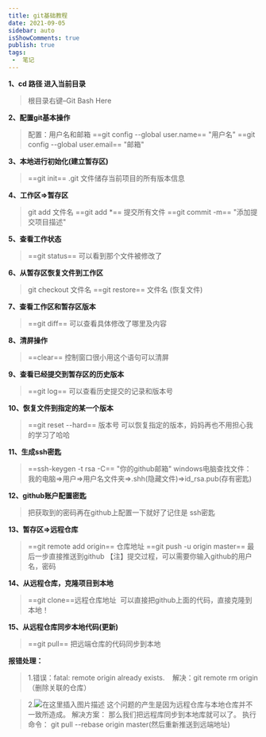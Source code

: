 ```yaml
---
title: git基础教程
date: 2021-09-05
sidebar: auto
isShowComments: true
publish: true
tags:
 -  笔记
---
```

**1、cd 路径 进入当前目录**
>根目录右键–Git Bash Here          

 **2、配置git基本操作**
  >配置：用户名和邮箱
                    ==git config --global user.name== "用户名"
                    ==git config --global user.email== "邮箱"

   **3、本地进行初始化(建立暂存区)**
   >==git init==
   >.git 文件储存当前项目的所有版本信息

   **4、工作区=>暂存区**
   >git add 文件名
                ==git add *== 提交所有文件
   ==git commit -m== "添加提交项目描述"
            
   **5、查看工作状态**
   >==git status==  可以看到那个文件被修改了
            
   **6、从暂存区恢复文件到工作区**
>git checkout 文件名
                ==git restore== 文件名 (恢复文件)
            
   **7、查看工作区和暂存区版本**
   >==git diff==   可以查看具体修改了哪里及内容

   **8、清屏操作**
   >==clear==  控制窗口很小用这个语句可以清屏

   **9、查看已经提交到暂存区的历史版本**
   >==git log==   可以查看历史提交的记录和版本号

   **10、恢复文件到指定的某一个版本**
   >==git reset --hard== 版本号    可以恢复指定的版本，妈妈再也不用担心我的学习了哈哈

   **11、生成ssh密匙**
>==ssh-keygen -t rsa -C== "你的github邮箱"
windows电脑查找文件：
我的电脑=>用户=>用户名文件夹=>.shh(隐藏文件)=>id_rsa.pub(存有密匙)

   **12、github账户配置密匙**
   >把获取到的密码再在github上配置一下就好了记住是 ssh密匙

   **13、暂存区=>远程仓库**
   >==git remote add origin== 仓库地址
    ==git push -u origin master==     最后一步直接推送到github
                【注】提交过程，可以需要你输入github的用户名，密码

   **14、从远程仓库，克隆项目到本地**
   >==git clone==远程仓库地址&nbsp;  可以直接把github上面的代码，直接克隆到本地！

   **15、从远程仓库同步本地代码(更新)**
   >==git pull==  把远端仓库的代码同步到本地


   **报错处理：**
   >1.错误：fatal: remote origin already exists.
                &nbsp;&nbsp;&nbsp;解决：git remote rm origin（删除关联的仓库）
                
>2.![在这里插入图片描述](https://img-blog.csdnimg.cn/2020091719583511.png?x-oss-process=image/watermark,type_ZmFuZ3poZW5naGVpdGk,shadow_10,text_aHR0cHM6Ly9ibG9nLmNzZG4ubmV0L3FxXzQzNDkwMzcy,size_16,color_FFFFFF,t_70#pic_center)
>这个问题的产生是因为远程仓库与本地仓库并不一致所造成。
解决方案：
那么我们把远程库同步到本地库就可以了。
执行命令：
git pull --rebase origin master(然后重新推送到远端地址)

